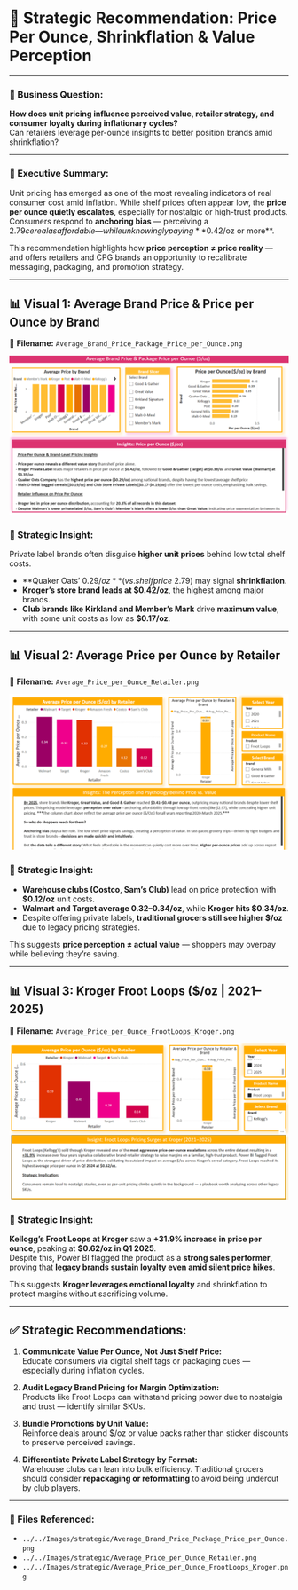 # 🧠 Strategic Recommendation: Price Per Ounce, Shrinkflation & Value Perception

---

### 📌 Business Question:
**How does unit pricing influence perceived value, retailer strategy, and consumer loyalty during inflationary cycles?**  
Can retailers leverage per-ounce insights to better position brands amid shrinkflation?

---

### 🧾 Executive Summary:
Unit pricing has emerged as one of the most revealing indicators of real consumer cost amid inflation. While shelf prices often appear low, the **price per ounce quietly escalates**, especially for nostalgic or high-trust products. Consumers respond to **anchoring bias** — perceiving a $2.79 cereal as affordable — while unknowingly paying **$0.42/oz or more**.

This recommendation highlights how **price perception ≠ price reality** — and offers retailers and CPG brands an opportunity to recalibrate messaging, packaging, and promotion strategy.

---

## 📊 Visual 1: Average Brand Price & Price per Ounce by Brand

📁 **Filename:** `Average_Brand_Price_Package_Price_per_Ounce.png`

![Brand Price](../Images/strategic/Average_Brand_Price_Package_Price_per_Ounce.png)

### 🧠 Strategic Insight:
Private label brands often disguise **higher unit prices** behind low total shelf costs.

- **Quaker Oats’ $0.29/oz** (vs. shelf price ~$2.79) may signal **shrinkflation**.
- **Kroger’s store brand leads at $0.42/oz**, the highest among major brands.
- **Club brands like Kirkland and Member’s Mark** drive **maximum value**, with some unit costs as low as **$0.17/oz**.

---

## 📊 Visual 2: Average Price per Ounce by Retailer

📁 **Filename:** `Average_Price_per_Ounce_Retailer.png`

![Retailer Price](../Images/strategic/Average_Price_per_Ounce_Retailer.png)

### 🧠 Strategic Insight:
- **Warehouse clubs (Costco, Sam’s Club)** lead on price protection with **$0.12/oz** unit costs.
- **Walmart and Target average $0.32–$0.34/oz**, while **Kroger hits $0.34/oz**.
- Despite offering private labels, **traditional grocers still see higher $/oz** due to legacy pricing strategies.

This suggests **price perception ≠ actual value** — shoppers may overpay while believing they’re saving.

---

## 📊 Visual 3: Kroger Froot Loops ($/oz | 2021–2025)

📁 **Filename:** `Average_Price_per_Ounce_FrootLoops_Kroger.png`

![Froot Loops Price](../Images/strategic/Average_Price_per_Ounce_FrootLoops_Kroger.png)

### 🧠 Strategic Insight:
**Kellogg’s Froot Loops at Kroger** saw a **+31.9% increase in price per ounce**, peaking at **$0.62/oz in Q1 2025**.  
Despite this, Power BI flagged the product as a **strong sales performer**, proving that **legacy brands sustain loyalty even amid silent price hikes**.

This suggests **Kroger leverages emotional loyalty** and shrinkflation to protect margins without sacrificing volume.

---

## ✅ Strategic Recommendations:

1. **Communicate Value Per Ounce, Not Just Shelf Price:**  
   Educate consumers via digital shelf tags or packaging cues — especially during inflation cycles.

2. **Audit Legacy Brand Pricing for Margin Optimization:**  
   Products like Froot Loops can withstand pricing power due to nostalgia and trust — identify similar SKUs.

3. **Bundle Promotions by Unit Value:**  
   Reinforce deals around $/oz or value packs rather than sticker discounts to preserve perceived savings.

4. **Differentiate Private Label Strategy by Format:**  
   Warehouse clubs can lean into bulk efficiency. Traditional grocers should consider **repackaging or reformatting** to avoid being undercut by club players.

---

### 📂 Files Referenced:
- `../../Images/strategic/Average_Brand_Price_Package_Price_per_Ounce.png`
- `../../Images/strategic/Average_Price_per_Ounce_Retailer.png`
- `../../Images/strategic/Average_Price_per_Ounce_FrootLoops_Kroger.png`
